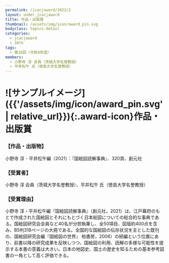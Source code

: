 ```yaml
---
permalink: /jcacjaward/2022/2
layout: under_jcacjaward
title: 作品・出版賞
thumbnail: /assets/img/icon/award_pin.svg
bodyclass: topics-detail
categories:
  - jcacjaward
  - 16th
tags:
  - 第16回（令和4年度）
members:
  - 小野寺 淳 会員（茨城大学名誉教授）
  - 平井松午 氏（徳島大学名誉教授）
---
```


# ![サンプルイメージ]({{'/assets/img/icon/award_pin.svg' | relative_url}}){:.award-icon}作品・出版賞

### 【作品・出版物】

小野寺 淳 ･ 平井松午編（2021）：『国絵図読解事典』．320頁、創元社

### 【受賞者】

小野寺 淳 会員（茨城大学名誉教授）、平井松午 氏（徳島大学名誉教授）

### 【受賞理由】

小野寺 淳・平井松午編『国絵図読解事典』（創元社，2021）は、江戸幕府のもとで作成された国絵図とそれにもとづく日本総図についての総合的な事典である。国絵図研究会会員など40名が分担執筆し、全50項目、図版約400点を含み、B5判318ページの大冊である。全国的な国絵図の伝存状況を主とした既刊の、国絵図研究会編『国絵図の世界』 柏書房，2006）の続編という位置にあり、前書以降の研究成果を反映しつつ、国絵図の利用、読解の多様な可能性を提示する本書の意義は大きい。日本の地図史、国土の歴史を知るための基本参考図書の一角として高く評価できる。

